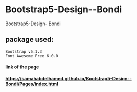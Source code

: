 # Bootstrap5-Design--Bondi
Bootstrap5-Design- Bondi


## package used:
    Bootstrap v5.1.3
    Font Awesome Free 6.0.0
    
#### link of the page

**https://samahabdelhamed.github.io/Bootstrap5-Design--Bondi/Pages/index.html**